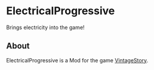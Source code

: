 # ElectricalProgressive

Brings electricity into the game!

## About

ElectricalProgressive is a Mod for the game [VintageStory](https://www.vintagestory.at/).
